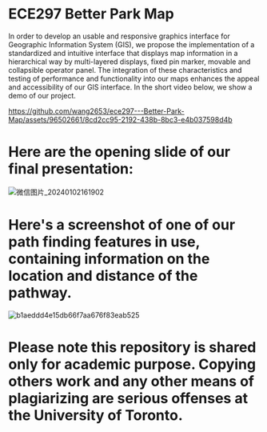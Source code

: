 # ECE297 Better Park Map

In order to develop an usable and responsive graphics interface for Geographic Information System (GIS), we propose the implementation of  a standardized and intuitive interface that displays map information in a hierarchical way by multi-layered displays, fixed pin marker, movable and collapsible operator panel. The integration of these characteristics and testing of performance and functionality into our maps enhances the appeal and accessibility of our GIS interface. In the short video below, we show a demo of our project.

https://github.com/wang2653/ece297---Better-Park-Map/assets/96502661/8cd2cc95-2192-438b-8bc3-e4b037598d4b

# Here are the opening slide of our final presentation:

![微信图片_20240102161902](https://github.com/wang2653/ece297---Better-Park-Map/assets/96502661/0c0e52a3-7cff-4441-b182-560c5e0a1d85)

# Here's a screenshot of one of our path finding features in use, containing information on the location and distance of the pathway.

![b1aeddd4e15db66f7aa676f83eab525](https://github.com/wang2653/ece297---Better-Park-Map/assets/96502661/9fcba74a-f664-4317-8afe-28c58b02caf6)

# Please note this repository is shared only for academic purpose. Copying others work and any other means of plagiarizing are serious offenses at the University of Toronto.
